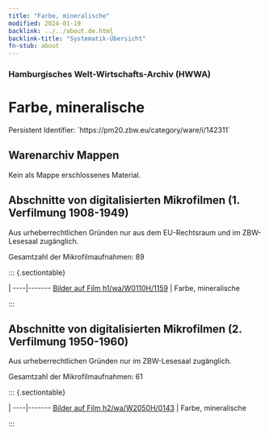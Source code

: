 ```yaml
---
title: "Farbe, mineralische"
modified: 2024-01-19
backlink: ../../about.de.html
backlink-title: "Systematik-Übersicht"
fn-stub: about
---
```


### Hamburgisches Welt-Wirtschafts-Archiv (HWWA)

# Farbe, mineralische

<div class="hint">Persistent Identifier: `https://pm20.zbw.eu/category/ware/i/142311`</div>







## Warenarchiv Mappen





Kein als Mappe erschlossenes Material.



<a id="filmsections" />

## Abschnitte von digitalisierten Mikrofilmen (1. Verfilmung 1908-1949)

<p>Aus urheberrechtlichen Gründen nur aus dem EU-Rechtsraum und im ZBW-Lesesaal zugänglich.</p>


<p>Gesamtzahl der Mikrofilmaufnahmen: 89</p>





::: {.sectiontable}

 | 
----|-------
<a class="btn" href="https://pm20.zbw.eu/film/h1/wa/W0110H/1159" rel="nofollow">Bilder auf Film h1/wa/W0110H/1159</a> | Farbe, mineralische


:::




## Abschnitte von digitalisierten Mikrofilmen (2. Verfilmung 1950-1960)

<p>Aus urheberrechtlichen Gründen nur im ZBW-Lesesaal zugänglich.</p>


<p>Gesamtzahl der Mikrofilmaufnahmen: 61</p>





::: {.sectiontable}

 | 
----|-------
<a class="btn" href="https://pm20.zbw.eu/film/h2/wa/W2050H/0143" rel="nofollow">Bilder auf Film h2/wa/W2050H/0143</a> | Farbe, mineralische


:::
















